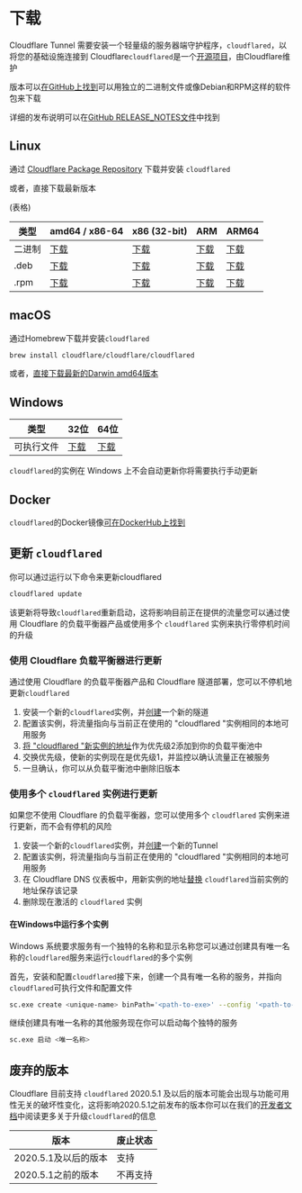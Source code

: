 # 下载

Cloudflare Tunnel 需要安装一个轻量级的服务器端守护程序，`cloudflared`，以将您的基础设施连接到 Cloudflare`cloudflared`是一个[开源项目](https://github.com/cloudflare/cloudflared)，由Cloudflare维护

版本可以[在GitHub上找到](https://github.com/cloudflare/cloudflared/releases)可以用独立的二进制文件或像Debian和RPM这样的软件包来下载

详细的发布说明可以在[GitHub RELEASE_NOTES文件](https://github.com/cloudflare/cloudflared/blob/master/RELEASE_NOTES)中找到

## Linux

通过 [Cloudflare Package Repository](https://pkg.cloudflare.com/) 下载并安装 `cloudflared`

或者，直接下载最新版本

<TtableWrap>(表格)

类型| amd64 / x86-64 | x86 (32-bit) | ARM | ARM64 |
-------|----------------|--------------|------|-------|
二进制 | [下载](https://github.com/cloudflare/cloudflared/releases/latest/download/cloudflared-linux-amd64) | [下载](https://github.com/cloudflare/cloudflared/releases/latest/download/cloudflared-linux-386) | [下载](https://github.com/cloudflare/cloudflared/releases/latest/download/cloudflared-linux-arm) | [下载](https://github.com/cloudflare/cloudflared/releases/latest/download/cloudflared-linux-arm64) |
.deb | [下载](https://github.com/cloudflare/cloudflared/releases/latest/download/cloudflared-linux-amd64.deb) | [下载](https://github.com/cloudflare/cloudflared/releases/latest/download/cloudflared-linux-386.deb) | [下载](https://github.com/cloudflare/cloudflared/releases/latest/download/cloudflared-linux-arm.deb) | [下载](https://github.com/cloudflare/cloudflared/releases/latest/download/cloudflared-linux-arm64.deb) |
.rpm | [下载](https://github.com/cloudflare/cloudflared/releases/latest/download/cloudflared-linux-x86_64.rpm) | [下载](https://github.com/cloudflare/cloudflared/releases/latest/download/cloudflared-linux-386.rpm) | [下载](https://github.com/cloudflare/cloudflared/releases/latest/download/cloudflared-linux-arm.rpm) | [下载](https://github.com/cloudflare/cloudflared/releases/latest/download/cloudflared-linux-aarch64.rpm) |

</TableWrap>

## macOS

通过Homebrew下载并安装`cloudflared`

```sh
brew install cloudflare/cloudflare/cloudflared
```

或者，[直接下载最新的Darwin amd64版本](https://github.com/cloudflare/cloudflared/releases/latest/download/cloudflared-darwin-amd64.tgz)

## Windows

类型|32位|64位|
-------|----------------|-----|
可执行文件 | [下载](https://github.com/cloudflare/cloudflared/releases/latest/download/cloudflared-windows-386.exe) | [下载](https://github.com/cloudflare/cloudflared/releases/latest/download/cloudflared-windows-amd64.exe) |


`cloudflared`的实例在 Windows 上不会自动更新你将需要执行手动更新

</Aside>

## Docker

`cloudflared`的Docker镜像[可在DockerHub上找到](https://hub.docker.com/r/cloudflare/cloudflared)

## 更新 `cloudflared `

你可以通过运行以下命令来更新cloudflared

```bash
cloudflared update
```

该更新将导致`cloudflared`重新启动，这将影响目前正在提供的流量您可以通过使用 Cloudflare 的负载平衡器产品或使用多个 `cloudflared` 实例来执行零停机时间的升级

### 使用 Cloudflare 负载平衡器进行更新

通过使用 Cloudflare 的负载平衡器产品和 Cloudflare 隧道部署，您可以不停机地更新`cloudflared`

1. 安装一个新的`cloudflared`实例，并[创建](/connections/connect-apps/creat-tunnel)一个新的隧道
2. 配置该实例，将流量指向与当前正在使用的 "cloudflared "实例相同的本地可用服务
3. [将 "cloudflared "新实例的地址](/connections/connect-apps/routing-to-tunnel/lb)作为优先级2添加到你的负载平衡池中
4. 交换优先级，使新的实例现在是优先级1，并监控以确认流量正在被服务
5. 一旦确认，你可以从负载平衡池中删除旧版本

### 使用多个 `cloudflared` 实例进行更新

如果您不使用 Cloudflare 的负载平衡器，您可以使用多个 `cloudflared` 实例来进行更新，而不会有停机的风险

1. 安装一个新的`cloudflared`实例，并[创建](/connections/connect-apps/create-tunnel)一个新的Tunnel
2. 配置该实例，将流量指向与当前正在使用的 "cloudflared "实例相同的本地可用服务
3. 在 Cloudflare DNS 仪表板中，用新实例的地址[替换](/connections/connect-apps/routing-to-tunnel/dns) `cloudflared`当前实例的地址保存该记录
4. 删除现在激活的 `cloudflared` 实例

#### 在Windows中运行多个实例

Windows 系统要求服务有一个独特的名称和显示名称您可以通过创建具有唯一名称的`cloudflared`服务来运行`cloudflared`的多个实例

首先，安装和配置`cloudflared`接下来，创建一个具有唯一名称的服务，并指向`cloudflared`可执行文件和配置文件

```bash
sc.exe create <unique-name> binPath='<path-to-exe>' --config '<path-to-config>' displayname="唯一名称"
```

继续创建具有唯一名称的其他服务现在你可以启动每个独特的服务

```bash
sc.exe 启动 <唯一名称>
```

## 废弃的版本

Cloudflare 目前支持 `cloudflared` 2020.5.1 及以后的版本可能会出现与功能可用性无关的破坏性变化，这将影响2020.5.1之前发布的版本你可以在我们的[开发者文档](https://developers.cloudflare.com/cloudflare-one/connections/connect-apps/install-and-setup/installation#updating-cloudflared)中阅读更多关于升级`cloudflared`的信息

|版本|废止状态|
|---|---|
| 2020.5.1及以后的版本 | 支持  |
| 2020.5.1之前的版本 | 不再支持 |
